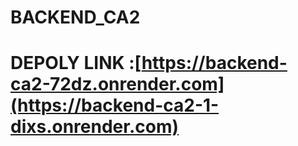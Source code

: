 # BACKEND_CA2

# DEPOLY LINK :[https://backend-ca2-72dz.onrender.com](https://backend-ca2-1-dixs.onrender.com)
